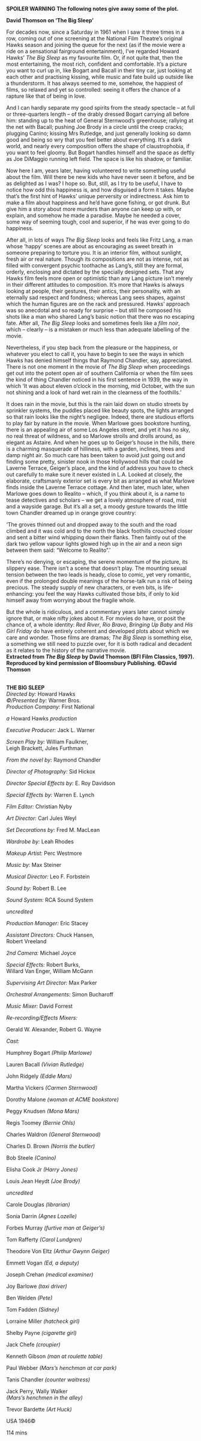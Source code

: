 

**SPOILER WARNING  The following notes give away some of the plot.**

**David Thomson on ‘The Big Sleep’**

For decades now, since a Saturday in 1961 when I saw it three times in a row, coming out of one screening at the National Film Theatre’s original Hawks season and joining the queue for the next (as if the movie were a ride on a sensational fairground entertainment), I’ve regarded Howard Hawks’ _The Big Sleep_ as my favourite film. Or, if not quite that, then the most entertaining, the most rich, confident and comfortable. It’s a picture you want to curl up in, like Bogart and Bacall in their tiny car, just looking at each other and practising kissing, while music and fate build up outside like a thunderstorm. It has always seemed to me, somehow, the happiest of films, so relaxed and yet so controlled: seeing it offers the chance of a rapture like that of being in love.

And I can hardly separate my good spirits from the steady spectacle – at full or three-quarters length – of the drably dressed Bogart carrying all before him: standing up to the heat of General Sternwood’s greenhouse; rallying at the net with Bacall; pushing Joe Brody in a circle until the creep cracks; plugging Canino; kissing Mrs Rutledge, and just generally looking so damn good and being so wry that you feel better about everything. It’s a dark world, and nearly every composition offers the shape of claustrophobia, if you want to feel gloomy. But Bogart handles himself and the space as deftly as Joe DiMaggio running left field. The space is like his shadow, or familiar.

Now here I am, years later, having volunteered to write something useful about the film. Will there be new kids who have never seen it before, and be as delighted as I was? I hope so. But, still, as I try to be useful, I have to notice how odd this happiness is, and how disguised a form it takes. Maybe that’s the first hint of Hawks’ unique perversity or indirectness. Ask him to make a film about happiness and he’d have gone fishing, or got drunk. But give him a story about more murders than anyone can keep up with, or explain, and somehow he made a paradise. Maybe he needed a cover, some way of seeming tough, cool and superior, if he was ever going to do happiness.

After all, in lots of ways _The Big Sleep_ looks and feels like Fritz Lang, a man whose ‘happy’ scenes are about as encouraging as sweet breath in someone preparing to torture you. It is an interior film, without sunlight, fresh air or real nature. Though its compositions are not as intense, not as filled with convergent psychic toothache as Lang’s, still they are formal, orderly, enclosing and dictated by the specially designed sets. That any Hawks film feels more open or optimistic than any Lang picture isn’t merely in their different attitudes to composition. It’s more that Hawks is always looking at people, their gestures, their antics, their personality, with an eternally sad respect and fondness; whereas Lang sees shapes, against which the human figures are on the rack and pressured. Hawks’ approach was so anecdotal and so ready for surprise – but still he composed his shots like a man who shared Lang’s basic notion that there was no escaping fate. After all, _The Big Sleep_ looks and sometimes feels like a _film noir_, which – clearly – is a mistaken or much less than adequate labelling of the movie.

Nevertheless, if you step back from the pleasure or the happiness, or whatever you elect to call it, you have to begin to see the ways in which Hawks has denied himself things that Raymond Chandler, say, appreciated. There is not one moment in the movie of _The Big Sleep_ when proceedings get out into the potent open air of southern California or when the film sees the kind of thing Chandler noticed in his first sentence in 1939, the way in which ‘It was about eleven o’clock in the morning, mid October, with the sun not shining and a look of hard wet rain in the clearness of the foothills.’

It does rain in the movie, but this is the rain laid down on studio streets by sprinkler systems, the puddles placed like beauty spots, the lights arranged so that rain looks like the night’s negligee. Indeed, there are studious efforts to play fair by nature in the movie. When Marlowe goes bookstore hunting, there is an appealing air of some Los Angeles street, and yet it has no sky, no real threat of wildness, and so Marlowe strolls and drolls around, as elegant as Astaire. And when he goes up to Geiger’s house in the hills, there is a charming masquerade of hilliness, with a garden, inclines, trees and damp night air. So much care has been taken to avoid just going out and finding some pretty, sinister nook in those Hollywood hills that could be Laverne Terrace, Geiger’s place, and the kind of address you have to check out carefully to make sure it never existed in L.A. Looked at closely, the elaborate, craftsmanly exterior set is every bit as arranged as what Marlowe finds inside the Laverne Terrace cottage. And then later, much later, when Marlowe goes down to Realito – which, if you think about it, is a name to tease detectives and scholars – we get a lovely atmosphere of road, mist and a wayside garage.  But it’s all a set, a moody gesture towards the little town Chandler dreamed up in orange grove country:

‘The groves thinned out and dropped away to the south and the road climbed and it was cold and to the north the black foothills crouched closer and sent a bitter wind whipping down their flanks. Then faintly out of the dark two yellow vapour lights glowed high up in the air and a neon sign between them said: “Welcome to Realito”.’

There’s no denying, or escaping, the serene momentum of the picture, its slippery ease. There isn’t a scene that doesn’t play. The mounting sexual tension between the two leads is heady, close to comic, yet very romantic, even if the prolonged double meanings of the horse-talk run a risk of being precious. The steady supply of new characters, or even bits, is life-enhancing: you feel the way Hawks cultivated those bits, if only to kid himself away from worrying about the fragile whole.

But the whole is ridiculous, and a commentary years later cannot simply ignore that, or make nifty jokes about it. For movies do have, or posit the chance of, a whole identity: _Red River_, _Rio Bravo_, _Bringing Up Baby_ and _His Girl Friday_ do have entirely coherent and developed plots about which we care and wonder. Those films are dramas; _The Big Sleep_ is something else, a something we still need to puzzle over, for it is both radical and decadent as it relates to the history of the narrative movie.  
**Extracted from _The Big Sleep_ by David Thomson (BFI Film Classics, 1997).  Reproduced by kind permission of Bloomsbury Publishing. ©David Thomson**
<br><br>

**THE BIG SLEEP**<br>
_Directed by:_ Howard Hawks<br>
_©/Presented by:_ Warner Bros.<br>
_Production Company:_ First National<br>

_a_ Howard Hawks _production_<br>

_Executive Producer:_ Jack L. Warner<br>

_Screen Play by:_ William Faulkner,  
Leigh Brackett, Jules Furthman<br>

_From the novel by:_ Raymond Chandler<br>

_Director of Photography:_ Sid Hickox<br>

_Director Special Effects by:_ E. Roy Davidson<br>

_Special Effects by:_ Warren E. Lynch<br>

_Film Editor:_ Christian Nyby<br>

_Art Director:_ Carl Jules Weyl<br>

_Set Decorations by:_ Fred M. MacLean<br>

_Wardrobe by:_ Leah Rhodes<br>

_Makeup Artist:_ Perc Westmore<br>

_Music by:_ Max Steiner<br>

_Musical Director:_ Leo F. Forbstein<br>

_Sound by:_ Robert B. Lee<br>

_Sound System:_ RCA Sound System<br>

_uncredited_<br>

_Production Manager:_ Eric Stacey<br>

_Assistant Directors:_ Chuck Hansen,  
Robert Vreeland<br>

_2nd Camera:_ Michael Joyce<br>

_Special Effects:_ Robert Burks,  
Willard Van Enger, William McGann<br>

_Supervising Art Director:_ Max Parker<br>

_Orchestral Arrangements:_ Simon Bucharoff<br>

_Music Mixer:_ David Forrest<br>

_Re-recording/Effects Mixers:_

Gerald W. Alexander, Robert G. Wayne<br>

_Cast:_<br>

Humphrey Bogart _(Philip Marlowe)_<br>

Lauren Bacall _(Vivian Rutledge)_<br>

John Ridgely _(Eddie Mars)_<br>

Martha Vickers _(Carmen Sternwood)_<br>

Dorothy Malone _(woman at ACME bookstore)_<br>

Peggy Knudsen _(Mona Mars)_<br>

Regis Toomey _(Bernie Ohls)_<br>

Charles Waldron _(General Sternwood)_<br>

Charles D. Brown _(Norris the butler)_<br>

Bob Steele _(Canino)_<br>

Elisha Cook Jr _(Harry Jones)_<br>

Louis Jean Heydt _(Joe Brody)_<br>

_uncredited_<br>

Carole Douglas _(librarian)_<br>

Sonia Darrin _(Agnes Lozelle)_<br>

Forbes Murray _(furtive man at Geiger’s)_<br>

Tom Rafferty _(Carol Lundgren)_<br>

Theodore Von Eltz _(Arthur Gwynn Geiger)_<br>

Emmett Vogan _(Ed, a deputy)_<br>

Joseph Crehan _(medical examiner)_<br>

Joy Barlowe _(taxi driver)_<br>

Ben Welden _(Pete)_<br>

Tom Fadden _(Sidney)_<br>

Lorraine Miller _(hatcheck girl)_<br>

Shelby Payne _(cigarette girl)_<br>

Jack Chefe _(croupier)_<br>

Kenneth Gibson _(man at roulette table)_<br>

Paul Webber _(Mars’s henchman at car park)_<br>

Tanis Chandler _(counter waitress)_<br>

Jack Perry, Wally Walker  
_(Mars’s henchmen in the alley)_<br>

Trevor Bardette _(Art Huck)_<br>

USA 1946©<br>

114 mins
<br><br>
<!--stackedit_data:
eyJoaXN0b3J5IjpbMTYyMzI5MzMzMl19
-->